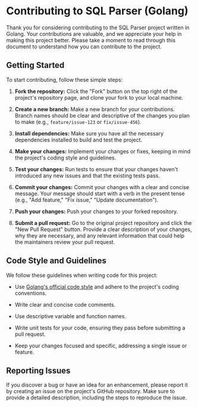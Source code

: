 # Contributing to SQL Parser (Golang)

Thank you for considering contributing to the SQL Parser project written in Golang. Your contributions are valuable, and we appreciate your help in making this project better. Please take a moment to read through this document to understand how you can contribute to the project.

## Getting Started

To start contributing, follow these simple steps:

1. **Fork the repository:** Click the "Fork" button on the top right of the project's repository page, and clone your fork to your local machine.

2. **Create a new branch:** Make a new branch for your contributions. Branch names should be clear and descriptive of the changes you plan to make (e.g., `feature/issue-123` or `fix/issue-456`).

3. **Install dependencies:** Make sure you have all the necessary dependencies installed to build and test the project.

4. **Make your changes:** Implement your changes or fixes, keeping in mind the project's coding style and guidelines.

5. **Test your changes:** Run tests to ensure that your changes haven't introduced any new issues and that the existing tests pass.

6. **Commit your changes:** Commit your changes with a clear and concise message. Your message should start with a verb in the present tense (e.g., "Add feature," "Fix issue," "Update documentation").

7. **Push your changes:** Push your changes to your forked repository.

8. **Submit a pull request:** Go to the original project repository and click the "New Pull Request" button. Provide a clear description of your changes, why they are necessary, and any relevant information that could help the maintainers review your pull request.

## Code Style and Guidelines

We follow these guidelines when writing code for this project:

- Use [Golang's official code style](https://golang.org/doc/effective_go.html) and adhere to the project's coding conventions.

- Write clear and concise code comments.

- Use descriptive variable and function names.

- Write unit tests for your code, ensuring they pass before submitting a pull request.

- Keep your changes focused and specific, addressing a single issue or feature.

## Reporting Issues

If you discover a bug or have an idea for an enhancement, please report it by creating an issue on the project's GitHub repository. Make sure to provide a detailed description, including the steps to reproduce the issue.
